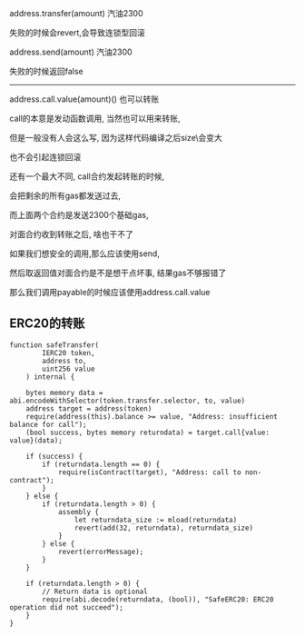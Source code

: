 address.transfer(amount)     汽油2300

失败的时候会revert,会导致连锁型回滚

address.send(amount)    汽油2300

失败的时候返回false

---------------------

address.call.value(amount)() 也可以转账

call的本意是发动函数调用, 当然也可以用来转账, 

但是一般没有人会这么写, 因为这样代码编译之后size\会变大

也不会引起连锁回滚

还有一个最大不同, call合约发起转账的时候, 

会把剩余的所有gas都发送过去, 

而上面两个合约是发送2300个基础gas, 

对面合约收到转账之后, 啥也干不了

如果我们想安全的调用,那么应该使用send,

然后取返回值对面合约是不是想干点坏事, 结果gas不够报错了

那么我们调用payable的时候应该使用address.call.value

ERC20的转账
-------------------------

```solidity
function safeTransfer(
        IERC20 token,
        address to,
        uint256 value
    ) internal {
    
    bytes memory data = abi.encodeWithSelector(token.transfer.selector, to, value)
    address target = address(token)
    require(address(this).balance >= value, "Address: insufficient balance for call");
    (bool success, bytes memory returndata) = target.call{value: value}(data);

    if (success) {
        if (returndata.length == 0) {
            require(isContract(target), "Address: call to non-contract");
        }
    } else {
        if (returndata.length > 0) {
            assembly {
                let returndata_size := mload(returndata)
                revert(add(32, returndata), returndata_size)
            }
        } else {
            revert(errorMessage);
        }
    }

    if (returndata.length > 0) {
        // Return data is optional
        require(abi.decode(returndata, (bool)), "SafeERC20: ERC20 operation did not succeed");
    }
}

```


